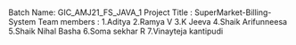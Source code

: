 # 

Batch Name: GIC_AMJ21_FS_JAVA_1
Project Title : SuperMarket-Billing-System
Team members : 1.Aditya
               2.Ramya V
               3.K Jeeva
               4.Shaik Arifunneesa
               5.Shaik Nihal Basha
               6.Soma sekhar R
               7.Vinayteja kantipudi


